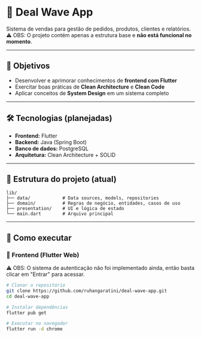 # 🌊 Deal Wave App

Sistema de vendas para gestão de pedidos, produtos, clientes e relatórios.  
⚠️ OBS: O projeto contém apenas a estrutura base e **não está funcional no momento**.

---

## 🎯 Objetivos

- Desenvolver e aprimorar conhecimentos de **frontend com Flutter**
- Exercitar boas práticas de **Clean Architecture** e **Clean Code**
- Aplicar conceitos de **System Design** em um sistema completo

---

## 🛠️ Tecnologias (planejadas)

- **Frontend:** Flutter
- **Backend:** Java (Spring Boot)
- **Banco de dados:** PostgreSQL
- **Arquitetura:** Clean Architecture + SOLID

---

## 📂 Estrutura do projeto (atual)

```plaintext
lib/
├── data/            # Data sources, models, repositories
├── domain/          # Regras de negócio, entidades, casos de uso
├── presentation/    # UI e lógica de estado
└── main.dart        # Arquivo principal
```

---

## 🚀 Como executar

### 🔹 Frontend (Flutter Web)

⚠️ OBS: O sistema de autenticação não foi implementado ainda, então basta clicar em "Entrar" para acessar.

```bash
# Clonar o repositório
git clone https://github.com/ruhangaratini/deal-wave-app.git
cd deal-wave-app

# Instalar dependências
flutter pub get

# Executar no navegador
flutter run -d chrome
```
